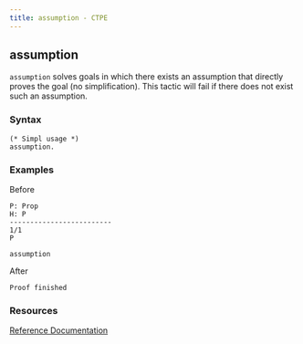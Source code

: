```yaml
---
title: assumption - CTPE
---
```


## assumption

`assumption` solves goals in which there exists an assumption that directly proves the goal (no simplification).
This tactic will fail if there does not exist such an assumption.

### Syntax

```coq
(* Simpl usage *)
assumption.
```

### Examples

Before
```coq
P: Prop
H: P
-------------------------
1/1
P
```

```coq
assumption
```

After
```coq
Proof finished
```

### Resources

[Reference Documentation](https://coq.inria.fr/doc/master/refman/proof-engine/tactics.html?highlight=assumption#coq:tacn.assumption)
